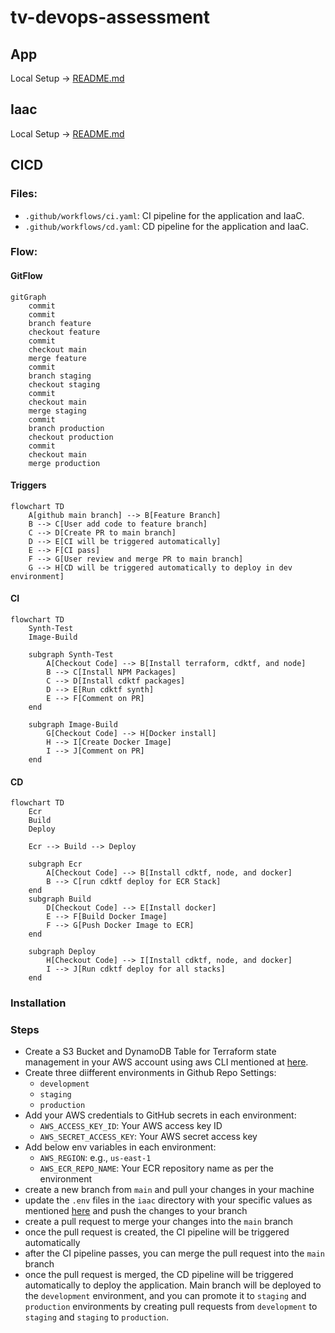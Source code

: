 # tv-devops-assessment
## App
Local Setup -> [README.md](app/README.md#local-development-setup)

## Iaac
Local Setup -> [README.md](iaac/README.md#local-development-setup)

## CICD

### Files:
- `.github/workflows/ci.yaml`: CI pipeline for the application and IaaC.
- `.github/workflows/cd.yaml`: CD pipeline for the application and IaaC.

### Flow:
#### GitFlow

```mermaid
gitGraph
    commit
    commit
    branch feature
    checkout feature
    commit
    checkout main
    merge feature
    commit
    branch staging
    checkout staging
    commit
    checkout main
    merge staging
    commit
    branch production
    checkout production
    commit
    checkout main
    merge production
```

#### Triggers
```mermaid
flowchart TD
    A[github main branch] --> B[Feature Branch]
    B --> C[User add code to feature branch]
    C --> D[Create PR to main branch]
    D --> E[CI will be triggered automatically]
    E --> F[CI pass]
    F --> G[User review and merge PR to main branch]
    G --> H[CD will be triggered automatically to deploy in dev environment]
```

#### CI
```mermaid
flowchart TD
    Synth-Test
    Image-Build

    subgraph Synth-Test
        A[Checkout Code] --> B[Install terraform, cdktf, and node]
        B --> C[Install NPM Packages]
        C --> D[Install cdktf packages]
        D --> E[Run cdktf synth]
        E --> F[Comment on PR]
    end

    subgraph Image-Build
        G[Checkout Code] --> H[Docker install]
        H --> I[Create Docker Image]
        I --> J[Comment on PR]
    end
```
#### CD
```mermaid
flowchart TD
    Ecr
    Build
    Deploy

    Ecr --> Build --> Deploy

    subgraph Ecr
        A[Checkout Code] --> B[Install cdktf, node, and docker]
        B --> C[run cdktf deploy for ECR Stack]
    end
    subgraph Build
        D[Checkout Code] --> E[Install docker]
        E --> F[Build Docker Image]
        F --> G[Push Docker Image to ECR]
    end

    subgraph Deploy
        H[Checkout Code] --> I[Install cdktf, node, and docker]
        I --> J[Run cdktf deploy for all stacks]
    end
```

### Installation
### Steps
- Create a S3 Bucket and DynamoDB Table for Terraform state management in your AWS account using aws CLI mentioned at [here](iaac/README.md#steps-to-run).
- Create three diifferent environments in Github Repo Settings:
  - `development`
  - `staging`
  - `production`
- Add your AWS credentials to GitHub secrets in each environment:
  - `AWS_ACCESS_KEY_ID`: Your AWS access key ID
  - `AWS_SECRET_ACCESS_KEY`: Your AWS secret access key
- Add below env variables in each environment:
  - `AWS_REGION`: e.g., `us-east-1`
  - `AWS_ECR_REPO_NAME`: Your ECR repository name as per the environment
- create a new branch from `main` and pull your changes in your machine
- update the `.env` files in the `iaac` directory with your specific values as mentioned [here](iaac/README.md#env-files) and push the changes to your branch
- create a pull request to merge your changes into the `main` branch
- once the pull request is created, the CI pipeline will be triggered automatically
- after the CI pipeline passes, you can merge the pull request into the `main` branch
- once the pull request is merged, the CD pipeline will be triggered automatically to deploy the application. Main branch will be deployed to the `development` environment, and you can promote it to `staging` and `production` environments by creating pull requests from `development` to `staging` and `staging` to `production`.